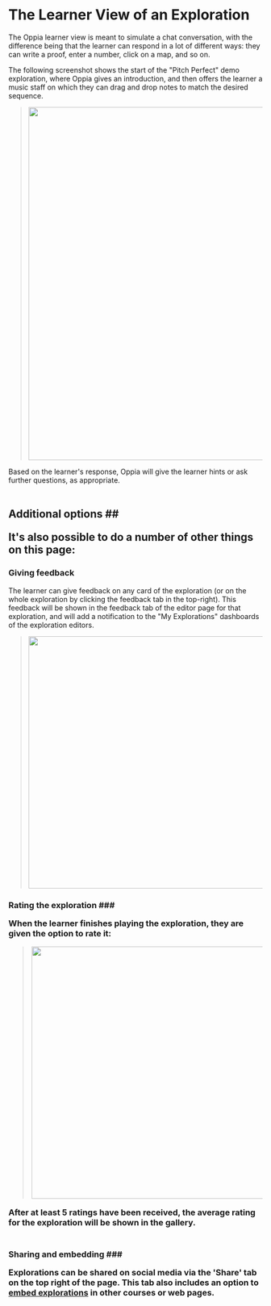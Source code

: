 # The Learner View of an Exploration #

The Oppia learner view is meant to simulate a chat conversation, with the difference being that the learner can respond in a lot of different ways: they can write a proof, enter a number, click on a map, and so on.

The following screenshot shows the start of the "Pitch Perfect" demo exploration, where Oppia gives an introduction, and then offers the learner a music staff on which they can drag and drop notes to match the desired sequence.

> <img src='https://raw.githubusercontent.com/oppia/oppia/wiki/images/exploration.png' width='700'></li></ul>

Based on the learner's response, Oppia will give the learner hints or ask further questions, as appropriate.<br>
<br>
<h2>Additional options ##

It's also possible to do a number of other things on this page:

### Giving feedback ###

The learner can give feedback on any card of the exploration (or on the whole exploration by clicking the feedback tab in the top-right). This feedback will be shown in the feedback tab of the editor page for that exploration, and will add a notification to the "My Explorations" dashboards of the exploration editors.

> <img src='https://raw.githubusercontent.com/oppia/oppia/wiki/images/exploration_feedback.png' width='500'></li></ul>

<h3>Rating the exploration ###

When the learner finishes playing the exploration, they are given the option to rate it:

> <img src='https://raw.githubusercontent.com/oppia/oppia/wiki/images/exploration_rating.png' width='500'></li></ul>

After at least 5 ratings have been received, the average rating for the exploration will be shown in the gallery.<br>
<br>
<h3>Sharing and embedding ###

Explorations can be shared on social media via the 'Share' tab on the top right of the page. This tab also includes an option to [embed explorations](EmbeddingYourExploration.md) in other courses or web pages.
